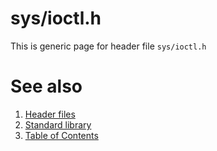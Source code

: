 # sys/ioctl.h
This is generic page for header file `sys/ioctl.h`
# See also
1. [Header files](../README.md)
2. [Standard library](../../README.md)
3. [Table of Contents](../../../README.md)
